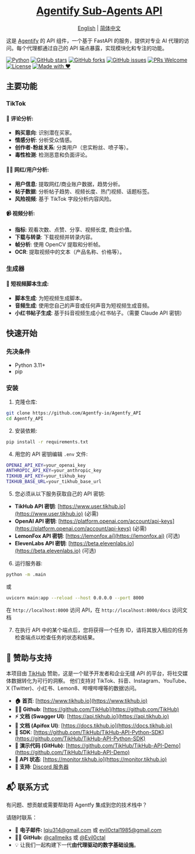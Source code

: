 <div align="center">
<h1><a href="https://github.com/Agentfy-io/Agentfy">Agentify Sub-Agents API</a></h1>
<a href="https://github.com/callmeiks/Agentfy_API/blob/main/README.md">English</a> | <a href="https://github.com/callmeiks/Agentfy_API/blob/main/README_zh.md">简体中文</a>
</div>

这是 [Agentify](https://github.com/Agentfy-io/Agentfy) 的 API 组件，一个基于 FastAPI 的服务，提供对专业 AI 代理的访问。每个代理都通过自己的 API 端点暴露，实现模块化和专注的功能。

[![Python](https://img.shields.io/badge/python-3.11+-yellow)](https://www.python.org/)
[![GitHub stars](https://img.shields.io/github/stars/Agentfy-io/Agentfy_API.svg?style=social&label=Stars)](https://github.com/Agentfy-io/Agentfy_API)
[![GitHub forks](https://img.shields.io/github/forks/Agentfy-io/Agentfy_API.svg?style=social&label=Forks)](https://github.com/Agentfy-io/Agentfy_API)
[![GitHub issues](https://img.shields.io/github/issues/Agentfy-io/Agentfy_API.svg)](https://github.com/Agentfy-io/Agentfy_API/issues)
[![PRs Welcome](https://img.shields.io/badge/PRs-welcome-brightgreen.svg)](https://github.com/Agentfy-io/Agentfy_API/pulls)
[![License](https://img.shields.io/badge/License-Apache_2.0-blue.svg)](https://github.com/Agentfy-io/Agentfy_API/blob/main/LICENSE)
[![Made with ❤️](https://img.shields.io/badge/made%20with-%E2%9D%A4%EF%B8%8F-red)](https://github.com/callmeiks)

## 主要功能

### TikTok

#### 📝 评论分析:
- **购买意向**: 识别潜在买家。
- **情感分析**: 分析受众情感。
- **创作者-粉丝关系**: 分类用户（忠实粉丝、喷子等）。
- **毒性检测**: 检测恶意和负面评论。

#### 🕵️‍♂️ 网红/用户分析:
- **用户信息**: 提取网红/商业账户数据，趋势分析。
- **帖子数据**: 分析帖子趋势、视频长度、热门视频、话题标签。
- **风险视频**: 基于 TikTok 字段分析内容风险。

#### 📹 视频分析:
- **指标**: 观看次数、点赞、分享、视频长度, 商业价值。
- **下载与转录**: 下载视频并转录内容。
- **帧分析**: 使用 OpenCV 提取和分析帧。
- **OCR**: 提取视频中的文本（产品名称、价格等）。

### 生成器

#### 🎥 短视频脚本生成:
- **脚本生成**: 为短视频生成脚本。
- **音频生成**: 使用您自己的声音或任何声音为短视频生成音频。
- **小红书帖子生成**: 基于抖音视频生成小红书帖子。（需要 Claude API 密钥）


## 快速开始

### 先决条件

- Python 3.11+
- pip

### 安装

1. 克隆仓库:
```bash
git clone https://github.com/Agentfy-io/Agentfy_API
cd Agentfy_API
```

2. 安装依赖:
```bash
pip install -r requirements.txt
```

4. 用您的 API 密钥编辑 `.env` 文件:
```bash
OPENAI_API_KEY=your_openai_key
ANTHROPIC_API_KEY=your_anthropic_key
TIKHUB_API_KEY=your_tikhub_key
TIKHUB_BASE_URL=your_tikhub_base_url
```

5. 您必须从以下服务获取自己的 API 密钥:
- **TikHub API 密钥**: [https://www.user.tikhub.io](https://www.user.tikhub.io) (必需)
- **OpenAI API 密钥**: [https://platform.openai.com/account/api-keys](https://platform.openai.com/account/api-keys) (必需)
- **LemonFox API 密钥**: [https://lemonfox.ai](https://lemonfox.ai) (可选)
- **ElevenLabs API 密钥**: [https://beta.elevenlabs.io](https://beta.elevenlabs.io) (可选)

6. 运行服务器:
```bash
python -m .main
```
或
```bash
uvicorn main:app --reload --host 0.0.0.0 --port 8000
```

在 `http://localhost:8000` 访问 API，在 `http://localhost:8000/docs` 访问文档

7. 在执行 API 中的某个端点后，您将获得一个任务 ID，请将其放入相应的任务检查端点以检查任务的状态和结果。

## 🙏 赞助与支持
本项目由 [TikHub](https://tikhub.io) 赞助，这是一个赋予开发者和企业无缝 API 的平台，将社交媒体数据转化为可行的洞察。
他们支持对 TikTok、抖音、Instagram、YouTube、X (Twitter)、小红书、Lemon8、哔哩哔哩等的数据访问。

- **🏠 首页**: [https://www.tikhub.io](https://www.tikhub.io)
- **👨‍💻 Github**: [https://github.com/TikHub](https://github.com/TikHub)
- **⚡ 文档 (Swagger UI)**: [https://api.tikhub.io](https://api.tikhub.io)
- **🦊 文档 (Apifox UI)**: [https://docs.tikhub.io](https://docs.tikhub.io)
- **🍱 SDK**: [https://github.com/TikHub/TikHub-API-Python-SDK](https://github.com/TikHub/TikHub-API-Python-SDK)
- **🐙 演示代码 (GitHub)**: [https://github.com/TikHub/TikHub-API-Demo](https://github.com/TikHub/TikHub-API-Demo)
- **📶 API 状态**: [https://monitor.tikhub.io](https://monitor.tikhub.io)
- **📧 支持**: [Discord 服务器](https://discord.gg/aMEAS8Xsvz)


## 📬 联系方式

有问题、想贡献或需要帮助将 Agentfy 集成到您的技术栈中？

请随时联系：

- 📧 **电子邮件:** [lqiu314@gmail.com](mailto:lqiu314@gmail.com) 或 [evil0ctal1985@gmail.com](mailto:evil0ctal1985@gmail.com) 
- 🧑‍💻 **GitHub:** [@callmeiks](https://github.com/callmeiks) 或 [@Evil0ctal](https://github.com/Evil0ctal)
- 💡 让我们一起构建下一代**由代理驱动的数字基础设施**。